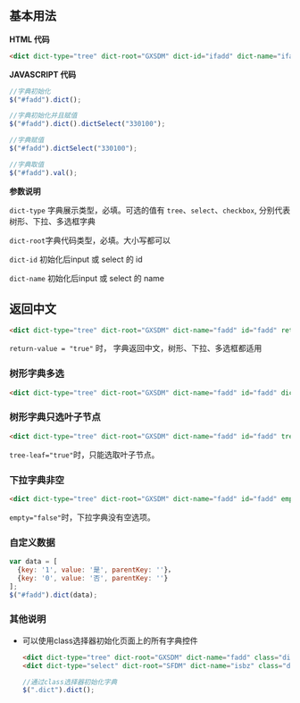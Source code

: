## 基本用法

**HTML 代码**

``` html
<dict dict-type="tree" dict-root="GXSDM" dict-id="ifadd" dict-name="ifadd" id="fadd"></dict>
```

**JAVASCRIPT 代码**

``` javascript
//字典初始化
$("#fadd").dict();

//字典初始化并且赋值
$("#fadd").dict().dictSelect("330100");

//字典赋值
$("#fadd").dictSelect("330100");

//字典取值
$("#fadd").val();
```

**参数说明**

`dict-type` 字典展示类型，必填。可选的值有 `tree`、`select`、`checkbox`, 分别代表树形、下拉、多选框字典

`dict-root`字典代码类型，必填。大小写都可以

`dict-id` 初始化后input 或 select 的 id

`dict-name` 初始化后input 或 select 的 name

## 返回中文

``` html
<dict dict-type="tree" dict-root="GXSDM" dict-name="fadd" id="fadd" return-value="true"></dict>
```

`return-value = "true"` 时， 字典返回中文，树形、下拉、多选框都适用

### 树形字典多选

``` html
<dict dict-type="tree" dict-root="GXSDM" dict-name="fadd" id="fadd" dict-multiple="true"></dict>
```
### 树形字典只选叶子节点

``` html
<dict dict-type="tree" dict-root="GXSDM" dict-name="fadd" id="fadd" tree-leaf="true"></dict>
```

`tree-leaf="true"`时，只能选取叶子节点。

### 下拉字典非空

``` html
<dict dict-type="tree" dict-root="GXSDM" dict-name="fadd" id="fadd" empty="false"></dict>
```

`empty="false"`时，下拉字典没有空选项。

### 自定义数据

``` javascript
var data = [
  {key: '1', value: '是', parentKey: ''}， 
  {key: '0', value: '否', parentKey: ''}
]; 
$("#fadd").dict(data);
```

### 其他说明

* 可以使用class选择器初始化页面上的所有字典控件
  
  ``` html
  <dict dict-type="tree" dict-root="GXSDM" dict-name="fadd" class="dict"></dict>
  <dict dict-type="select" dict-root="SFDM" dict-name="isbz" class="dict"></dict>
  ```
  
  ``` javascript
  //通过class选择器初始化字典
  $(".dict").dict();
  ```
